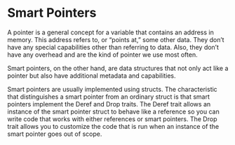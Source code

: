 # Smart Pointers
A pointer is a general concept for a variable that contains an address in memory. This address refers to, or “points at,” some other data. 
They don’t have any special capabilities other than referring to data. Also, they don’t have any overhead and are the kind of pointer we use most often.

Smart pointers, on the other hand, are data structures that not only act like a pointer but also have additional metadata and capabilities.

Smart pointers are usually implemented using structs. 
The characteristic that distinguishes a smart pointer from an ordinary struct is that smart pointers implement the Deref and Drop traits. 
The Deref trait allows an instance of the smart pointer struct to behave like a reference so you can write code that works with either references or smart pointers. 
The Drop trait allows you to customize the code that is run when an instance of the smart pointer goes out of scope.
